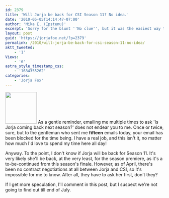 ```yaml
---
id: 2379
title: 'Will Jorja be back for CSI Season 11? No idea.'
date: '2010-05-05T14:14:47-07:00'
author: 'Mika E. (Ipstenu)'
excerpt: 'Sorry for the blunt ''No clue'', but it was the easiest way to put it out there.'
layout: post
guid: 'https://jorjafox.net/?p=2379'
permalink: /2010/will-jorja-be-back-for-csi-season-11-no-idea/
aktt_tweeted:
    - '1'
Views:
    - '6'
astra_style_timestamp_css:
    - '1634355262'
categories:
    - 'Jorja Fox'
---
```


<img src="//static.jorjafox.net/wordpress/2010/05/season11-100x100.jpg" alt="" title="season11" width="100" height="100" class="alignleft size-thumbnail wp-image-2380" /> As a gentle reminder, emailing me multiple times to ask 'Is Jorja coming back next season?' does not endear you to me. Once or twice, sure, but to the gentleman who sent me <strong>fifteen</strong> emails today, your email has been blocked for the time being.  I have a real job, and this isn't it, no matter how much I'd love to spend my time here all day!

Anyway. To the point, I don't know if Jorja will be back for Season 11. It's very likely she'll be back, at the very least, for the season premiere, as it's a to-be-continued from this season's finale.  However, as of April, there's been no contract negotiations at all between Jorja and CSI, so it's impossible for me to know.  After all, they have to ask her first, don't they?

If I get more speculation, I'll comment in this post, but I suspect we're not going to find out till end of July.